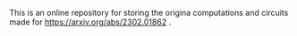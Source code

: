 This is an online repository for storing the origina computations and circuits made for https://arxiv.org/abs/2302.01862 .
